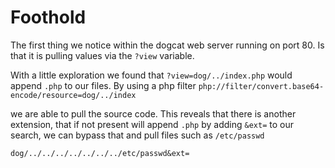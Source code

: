 # Foothold
The first thing we notice within the dogcat web server running on port 80. Is that it is pulling values via the `?view` variable. 

With a little exploration we found that `?view=dog/../index.php` would append `.php` to our files. By using a php filter
`php://filter/convert.base64-encode/resource=dog/../index`

we are able to pull the source code. This reveals that there is another extension, that if not present will append `.php` by adding `&ext=` to our search, we can bypass that and pull files such as `/etc/passwd`

`dog/../../../../../../../etc/passwd&ext=`


